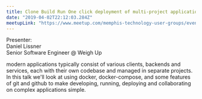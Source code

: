 ```yaml
---
title: Clone Build Run One click deployment of multi-project applications with git and docker
date: "2019-04-02T22:12:03.284Z"
meetupLink: "https://www.meetup.com/memphis-technology-user-groups/events/hxxpfqyzgbdb/"
---
```


Presenter:  
Daniel Lissner  
Senior Software Engineer @ Weigh Up

modern applications typically consist of various clients, backends and services, each with their own codebase and managed in separate projects. In this talk we'll look at using docker, docker-compose, and some features of git and github to make developing, running, deploying and collaborating on complex applications simple.
